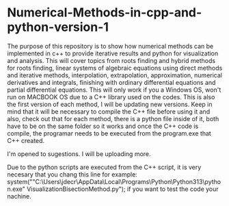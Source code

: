 # Numerical-Methods-in-cpp-and-python-version-1
The purpose of this repository is to show how numerical methods can be implemented in c++ to provide iterative results and python for visualization and analysis. This will cover topics from roots finding and hybrid methods for roots finding, linear systems of algebraic equations using direct methods and iterative methods, interpolation, extrapolation, approximation, numerical derivatives and integrals, finishing with ordinary differential equations and partial differential equations. 
This will only work if you a Windows OS, won't run on MACBOOK OS due to a C++ library used on the codes.
This is also the first version of each method, I will be updating new versions. 
Keep in mind that it will be necessary to compile the C++ file before using it and also, check out that for each method, there is a python file inside of it, both have to be on the same folder so it works and once the C++ code is compile, the programar needs to be executed from the program.exe that C++ created. 

I'm opened to sugestions. I will be uploading more.

Due to the python scripts are executed from the C++ script, it is very necesary that you chang this line for example: system("\"C:\\Users\\jdecr\\AppData\\Local\\Programs\\Python\\Python313\\python.exe\" VisualizationBisectionMethod.py"); if you want to test the code your nachine.  
